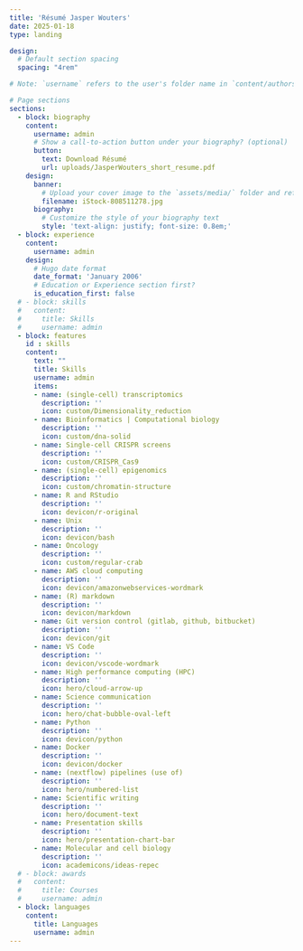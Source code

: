 ```yaml
---
title: 'Résumé Jasper Wouters'
date: 2025-01-18
type: landing

design:
  # Default section spacing
  spacing: "4rem"

# Note: `username` refers to the user's folder name in `content/authors/`

# Page sections
sections:
  - block: biography
    content:
      username: admin
      # Show a call-to-action button under your biography? (optional)
      button:
        text: Download Résumé
        url: uploads/JasperWouters_short_resume.pdf
    design:
      banner:
        # Upload your cover image to the `assets/media/` folder and reference it here
        filename: iStock-808511278.jpg
      biography:
        # Customize the style of your biography text
        style: 'text-align: justify; font-size: 0.8em;'
  - block: experience
    content:
      username: admin
    design:
      # Hugo date format
      date_format: 'January 2006'
      # Education or Experience section first?
      is_education_first: false
  # - block: skills
  #   content:
  #     title: Skills
  #     username: admin
  - block: features
    id : skills
    content:
      text: ""
      title: Skills
      username: admin
      items:
      - name: (single-cell) transcriptomics
        description: ''
        icon: custom/Dimensionality_reduction
      - name: Bioinformatics | Computational biology
        description: ''
        icon: custom/dna-solid
      - name: Single-cell CRISPR screens
        description: ''
        icon: custom/CRISPR_Cas9
      - name: (single-cell) epigenomics
        description: ''
        icon: custom/chromatin-structure
      - name: R and RStudio
        description: ''
        icon: devicon/r-original
      - name: Unix
        description: ''
        icon: devicon/bash
      - name: Oncology
        description: ''
        icon: custom/regular-crab
      - name: AWS cloud computing
        description: ''
        icon: devicon/amazonwebservices-wordmark
      - name: (R) markdown
        description: ''
        icon: devicon/markdown
      - name: Git version control (gitlab, github, bitbucket)
        description: ''
        icon: devicon/git
      - name: VS Code
        description: ''
        icon: devicon/vscode-wordmark
      - name: High performance computing (HPC)
        description: ''
        icon: hero/cloud-arrow-up
      - name: Science communication
        description: ''
        icon: hero/chat-bubble-oval-left
      - name: Python
        description: ''
        icon: devicon/python
      - name: Docker
        description: ''
        icon: devicon/docker
      - name: (nextflow) pipelines (use of)
        description: ''
        icon: hero/numbered-list
      - name: Scientific writing
        description: ''
        icon: hero/document-text
      - name: Presentation skills
        description: ''
        icon: hero/presentation-chart-bar
      - name: Molecular and cell biology
        description: ''
        icon: academicons/ideas-repec
  # - block: awards
  #   content:
  #     title: Courses
  #     username: admin
  - block: languages
    content:
      title: Languages
      username: admin
---
```

